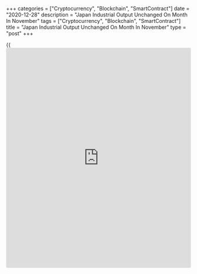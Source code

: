 +++
categories = ["Cryptocurrency", "Blockchain", "SmartContract"]
date = "2020-12-28"
description = "Japan Industrial Output Unchanged On Month In November"
tags = ["Cryptocurrency", "Blockchain", "SmartContract"]
title = "Japan Industrial Output Unchanged On Month In November"
type = "post"
+++

{{<iframe id="large-banner" src="https://www.bounty.group/#slide=8.0" width="100%" height="600" scrolling="no" style="border: 0px solid rgb(216, 221, 230); border-radius: 3px;">}}

Industrial output in Japan was flat on a seasonally adjusted basis in
November, the Ministry of Economy, Trade and Industry said on Monday.

That missed expectations for an increase of 1.2 percent following the
4.0 percent gain in October.

On a yearly basis, industrial production sank 3.4 percent, matching
forecasts following the 3.0 percent drop in the previous month.

Upon the release of the data, the METI maintained its assessment of
industrial production, saying that it is picking up.

Industries that increased included production machinery,
[business][1]-oriented machinery and iron and steel. These were offset
by declines among motor vehicles, chemicals and plastic products.

Shipments were down 0.9 percent on month and 3.9 percent on year, while
inventories fell 1.1 percent on month and 8.7 percent on year. The
inventory ratio slipped 1.8 percent on month and 1.2 percent on year.

Industries that contributed to the decline in shipments included motor
vehicles, electrical machinery and petroleum products. These were
mitigated by gains among production machinery, business oriented
machinery and electronic parts and devices.

Industries that contributed to the decline in inventories included
chemicals and production machinery. These were offset by gains among
iron and steel, paper and plastic products.

According to the METI's forecast of industrial production, output is
expected to sink 1.1 percent in December and then spike 7.1 percent in
January.

Industries contributing to the loss in December include transport
equipment, business oriented machinery and electrical machinery.

Industries contributing to the gain in January include production
machinery, business oriented machinery and electronic parts.

For comments and feedback [contact](https://www.playgroundfx.com/contact/): editorial@rtt[news](https://www.letsplayfx.com/blog/forex-news-website/).com

[Economic News][2]

 **What parts of the world are seeing the best (and worst) economic
performances lately? Click[here][3] to check out our [Econ Scorecard][3]
and find out! See up-to-the-moment [ranking](https://www.playgroundfx.com/blog/crypto-exchange-ranking/)s for the best and worst
performers in [GDP][4], [unemployment rate][5], [inflation][6] and much
more.**

   1. www.rtt[news](https://www.letsplayfx.com/blog/forex-news-website/).com/Content/Business.aspx
   2. www.rtt[news](https://www.letsplayfx.com/blog/forex-news-website/).com/Content/EconomicNews.aspx
   3. www.rtt[news](https://www.letsplayfx.com/blog/forex-news-website/).com/economic-scorecard/world-rank/PPI/highest-performance.aspx
   4. www.rtt[news](https://www.letsplayfx.com/blog/forex-news-website/).com/economic-scorecard/world-rank/GDP/highest-performance.aspx
   5. www.rtt[news](https://www.letsplayfx.com/blog/forex-news-website/).com/economic-scorecard/world-rank/unemployment-rate/lowest-performance.aspx
   6. www.rtt[news](https://www.letsplayfx.com/blog/forex-news-website/).com/economic-scorecard/world-rank/CPI/highest-performance.aspx
